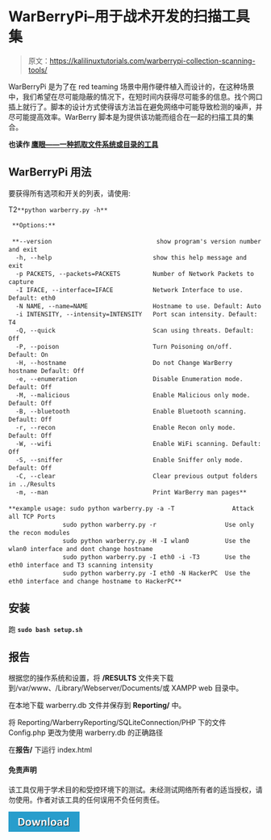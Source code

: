 # WarBerryPi–用于战术开发的扫描工具集

> 原文：<https://kalilinuxtutorials.com/warberrypi-collection-scanning-tools/>

WarBerryPi 是为了在 red teaming 场景中用作硬件植入而设计的，在这种场景中，我们希望在尽可能隐蔽的情况下，在短时间内获得尽可能多的信息。找个网口插上就行了。脚本的设计方式使得该方法旨在避免网络中可能导致检测的噪声，并尽可能提高效率。WarBerry 脚本是为提供该功能而组合在一起的扫描工具的集合。

**也读作 [鹰眼——一种抓取文件系统或目录的工具](https://kalilinuxtutorials.com/hawkeye-crawl-filesystem-directory/)**

## **WarBerryPi 用法**

要获得所有选项和开关的列表，请使用:

T2`**python warberry.py -h**`

```
 **Options:**

 **--version                             show program's version number and exit
  -h, --help                            show this help message and exit
  -p PACKETS, --packets=PACKETS         Number of Network Packets to capture
  -I IFACE, --interface=IFACE           Network Interface to use. Default: eth0
  -N NAME, --name=NAME                  Hostname to use. Default: Auto
  -i INTENSITY, --intensity=INTENSITY   Port scan intensity. Default: T4
  -Q, --quick                           Scan using threats. Default: Off
  -P, --poison                          Turn Poisoning on/off. Default: On
  -H, --hostname                        Do not Change WarBerry hostname Default: Off
  -e, --enumeration                     Disable Enumeration mode. Default: Off
  -M, --malicious                       Enable Malicious only mode. Default: Off
  -B, --bluetooth                       Enable Bluetooth scanning. Default: Off
  -r, --recon                           Enable Recon only mode. Default: Off
  -W, --wifi                            Enable WiFi scanning. Default: Off
  -S, --sniffer                         Enable Sniffer only mode. Default: Off
  -C, --clear                           Clear previous output folders in ../Results
  -m, --man                             Print WarBerry man pages**

**example usage: sudo python warberry.py -a -T                Attack all TCP Ports
               sudo python warberry.py -r                   Use only the recon modules
               sudo python warberry.py -H -I wlan0          Use the wlan0 interface and dont change hostname
               sudo python warberry.py -I eth0 -i -T3       Use the eth0 interface and T3 scanning intensity
               sudo python warberry.py -I eth0 -N HackerPC  Use the eth0 interface and change hostname to HackerPC** 
```

## **安装**

跑 **`sudo bash setup.sh`**

## **报告**

根据您的操作系统和设置，将 **/RESULTS** 文件夹下载到/var/www、/Library/Webserver/Documents/或 XAMPP web 目录中。

在本地下载 warberry.db 文件并保存到 **Reporting/** 中。

将 Reporting/WarberryReporting/SQLiteConnection/PHP 下的文件 Config.php 更改为使用 warberry.db 的正确路径

在**报告/** 下运行 index.html

#### **免责声明**

该工具仅用于学术目的和受控环境下的测试。未经测试网络所有者的适当授权，请勿使用。作者对该工具的任何误用不负任何责任。

[![](img//d861a9096555aeb1980fc054015933d7.png)](https://github.com/secgroundzero/warberry)